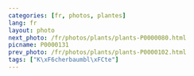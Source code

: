```yaml
---
categories: [fr, photos, plantes]
lang: fr
layout: photo
next_photo: /fr/photos/plants/plants-P0000080.html
picname: P0000131
prev_photo: /fr/photos/plants/plants-P0000102.html
tags: ["K\xF6cherbaumbl\xFCte"]
---
```

